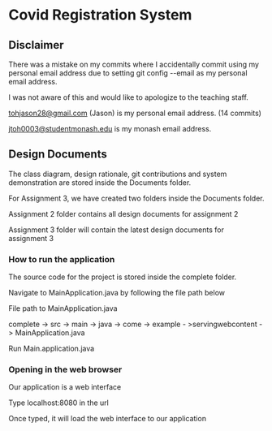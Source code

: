 # Covid Registration System

## Disclaimer

There was a mistake on my commits where I accidentally commit using my personal email address due to setting git config --email as my personal email address.

I was not aware of this and would like to apologize to the teaching staff.

tohjason28@gmail.com (Jason) is my personal email address. (14 commits)

jtoh0003@studentmonash.edu is my monash email address.

## Design Documents

The class diagram, design rationale, git contributions and system demonstration are stored inside the Documents folder.

For Assignment 3, we have created two folders inside the Documents folder.

Assignment 2 folder contains all design documents for assignment 2

Assignment 3 folder will contain the latest design documents for assignment 3

### How to run the application

The source code for the project is stored inside the complete folder.

Navigate to MainApplication.java by following the file path below

File path to MainApplication.java

complete -> src -> main -> java -> come -> example - >servingwebcontent -> MainApplication.java

Run Main.application.java

### Opening in the web browser

Our application is a web interface

Type localhost:8080 in the url

Once typed, it will load the web interface to our application
